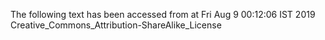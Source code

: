 The following text has been accessed from at Fri Aug 9 00:12:06 IST 2019
Creative_Commons_Attribution-ShareAlike_License
